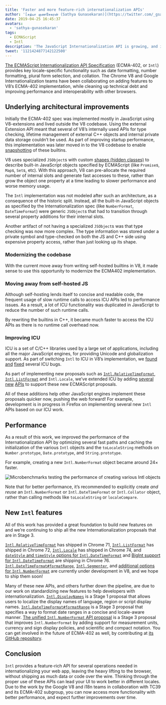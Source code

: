 ```yaml
---
title: 'Faster and more feature-rich internationalization APIs'
author: '[சத்யா குணசேகரன் (Sathya Gunasekaran)](https://twitter.com/_gsathya)'
date: 2019-04-25 16:45:37
avatars:
  - 'sathya-gunasekaran'
tags:
  - ECMAScript
  - Intl
description: 'The JavaScript Internationalization API is growing, and its V8 implementation is getting faster!'
tweet: '1121424877142122500'
---
```

[The ECMAScript Internationalization API Specification](https://tc39.es/ecma402/) (ECMA-402, or `Intl`) provides key locale-specific functionality such as date formatting, number formatting, plural form selection, and collation. The Chrome V8 and Google Internationalization teams have been collaborating on adding features to V8’s ECMA-402 implementation, while cleaning up technical debt and improving performance and interoperability with other browsers.

## Underlying architectural improvements

Initially the ECMA-402 spec was implemented mostly in JavaScript using V8-extensions and lived outside the V8 codebase. Using the external Extension API meant that several of V8’s internally used APIs for type checking, lifetime management of external C++ objects and internal private data storage couldn’t be used. As part of improving startup performance, this implementation was later moved in to the V8 codebase to enable [snapshotting](/blog/custom-startup-snapshots) of these builtins.

V8 uses specialized `JSObject`s with custom [shapes (hidden classes)](https://mathiasbynens.be/notes/shapes-ics) to describe built-in JavaScript objects specified by ECMAScript (like `Promise`s, `Map`s, `Set`s, etc). With this approach, V8 can pre-allocate the required number of internal slots and generate fast accesses to these, rather than grow the object one property at a time leading to slower performance and worse memory usage.

The `Intl` implementation was not modeled after such an architecture, as a consequence of the historic split. Instead, all the built-in JavaScript objects as specified by the Internationalization spec (like `NumberFormat`, `DateTimeFormat`) were generic `JSObject`s that had to transition through several property additions for their internal slots.

Another artifact of not having a specialized `JSObject`s was that type checking was now more complex. The type information was stored under a private symbol and type-checked on both the JS and C++ side using expensive property access, rather than just looking up its shape.

### Modernizing the codebase

With the current move away from writing self-hosted builtins in V8, it made sense to use this opportunity to modernize the ECMA402 implementation.

### Moving away from self-hosted JS

Although self-hosting lends itself to concise and readable code, the frequent usage of slow runtime calls to access ICU APIs led to performance issues. As a result, a lot of ICU functionality was duplicated in JavaScript to reduce the number of such runtime calls.

By rewriting the builtins in C++, it became much faster to access the ICU APIs as there is no runtime call overhead now.

### Improving ICU

ICU is a set of C/C++ libraries used by a large set of applications, including all the major JavaScript engines, for providing Unicode and globalization support. As part of switching `Intl` to ICU in V8’s implementation, we [found](https://unicode-org.atlassian.net/browse/ICU-20140) [and](https://unicode-org.atlassian.net/browse/ICU-9562) [fixed](https://unicode-org.atlassian.net/browse/ICU-20098) several ICU bugs.

As part of implementing new proposals such as [`Intl.RelativeTimeFormat`](/features/intl-relativetimeformat), [`Intl.ListFormat`](/features/intl-listformat) and `Intl.Locale`, we’ve extended ICU by adding [several](https://unicode-org.atlassian.net/browse/ICU-13256) [new](https://unicode-org.atlassian.net/browse/ICU-20121) [APIs](https://unicode-org.atlassian.net/browse/ICU-20342) to support these new ECMAScript proposals.

All of these additions help other JavaScript engines implement these proposals quicker now, pushing the web forward! For example, development is in progress in Firefox on implementing several new `Intl` APIs based on our ICU work.

## Performance

As a result of this work, we improved the performance of the Internationalization API by optimizing several fast paths and caching the initialization of the various `Intl` objects and the `toLocaleString` methods on `Number.prototype`, `Date.prototype`, and `String.prototype`.

For example, creating a new `Intl.NumberFormat` object became around 24× faster.

![[Microbenchmarks](https://cs.chromium.org/chromium/src/v8/test/js-perf-test/Intl/constructor.js) testing the performance of creating various `Intl` objects](/_img/intl/performance.svg)

Note that for better performance, it’s recommended to explicitly create *and reuse* an `Intl.NumberFormat` or `Intl.DateTimeFormat` or `Intl.Collator` object, rather than calling methods like `toLocaleString` or `localeCompare`.

## New `Intl` features

All of this work has provided a great foundation to build new features on and we’re continuing to ship all the new Internationalization proposals that are in Stage 3.

[`Intl.RelativeTimeFormat`](/features/intl-relativetimeformat) has shipped in Chrome 71, [`Intl.ListFormat`](/features/intl-listformat) has shipped in Chrome 72, [`Intl.Locale`](https://developer.mozilla.org/en-US/docs/Web/JavaScript/Reference/Global_Objects/Locale) has shipped in Chrome 74, and [`dateStyle` and `timeStyle` options for `Intl.DateTimeFormat`](https://github.com/tc39/proposal-intl-datetime-style) and [BigInt support for `Intl.DateTimeFormat`](https://github.com/tc39/ecma402/pull/236) are shipping in Chrome 76. [`Intl.DateTimeFormat#formatRange`](https://github.com/tc39/proposal-intl-DateTimeFormat-formatRange), [`Intl.Segmenter`](https://github.com/tc39/proposal-intl-segmenter/), and [additional options for `Intl.NumberFormat`](https://github.com/tc39/proposal-unified-intl-numberformat/) are currently under development in V8, and we hope to ship them soon!

Many of these new APIs, and others further down the pipeline, are due to our work on standardizing new features to help developers with internationalization. [`Intl.DisplayNames`](https://github.com/tc39/proposal-intl-displaynames) is a Stage 1 proposal that allows users to localize the display names of language, region or script display names. [`Intl.DateTimeFormat#formatRange`](https://github.com/fabalbon/proposal-intl-DateTimeFormat-formatRange) is a Stage 3 proposal that specifies a way to format date ranges in a concise and locale-aware manner. [The unified `Intl.NumberFormat` API proposal](https://github.com/tc39/proposal-unified-intl-numberformat) is a Stage 3 proposal that improves `Intl.NumberFormat` by adding support for measurement units, currency and sign display policies, and scientific and compact notation. You can get involved in the future of ECMA-402 as well, by contributing at [its GitHub repository](https://github.com/tc39/ecma402).

## Conclusion

`Intl` provides a feature-rich API for several operations needed in internationalizing your web app, leaving the heavy lifting to the browser, without shipping as much data or code over the wire. Thinking through the proper use of these APIs can lead your UI to work better in different locales. Due to the work by the Google V8 and i18n teams in collaboration with TC39 and its ECMA-402 subgroup, you can now access more functionality with better performance, and expect further improvements over time.
